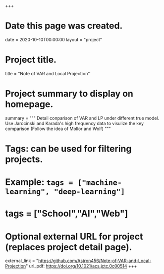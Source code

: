 +++
# Date this page was created.
date = 2020-10-10T00:00:00
layout = "project"

# Project title.
title = "Note of VAR and Local Projection"

# Project summary to display on homepage.
summary = """
 Detail conparison of VAR and LP under different true model. Use Jarocinski and Karada's high frequency data to visulize the key comparison (Follow the idea of Mollor and Wolf)
 """

# Tags: can be used for filtering projects.
# Example: `tags = ["machine-learning", "deep-learning"]`
# tags = ["School","AI","Web"]

# Optional external URL for project (replaces project detail page).
external_link = "https://github.com/Astron456/Note-of-VAR-and-Local-Projection"
url_pdf: https://doi.org/10.1021/acs.jctc.0c00514
+++
